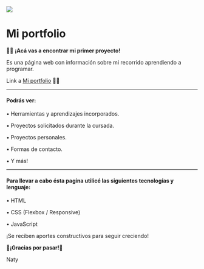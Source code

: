 <img src="https://user-images.githubusercontent.com/84355672/150377319-e5ad95d5-7e07-47ac-a66b-e1a128ba21d3.jpg"  whidth = "100%"/>

# Mi portfolio

👩‍💻 **¡Acá vas a encontrar mi primer proyecto!**

Es una página web con información sobre mi recorrido aprendiendo a programar.

Link a [Mi portfolio](https://nataliasoledadnavarro.github.io/Portfolio/) 🏃‍♀️

---

#### Podrás ver:

• Herramientas y aprendizajes incorporados.

• Proyectos solicitados durante la cursada.

• Proyectos personales.

• Formas de contacto.

• Y más!

---

#### Para llevar a cabo ésta pagina utilicé las siguientes tecnologías y lenguaje:

• HTML

• CSS (Flexbox / Responsive)

• JavaScript

¡Se reciben aportes constructivos para seguir creciendo!

**💜¡Gracias por pasar!💜**

Naty

